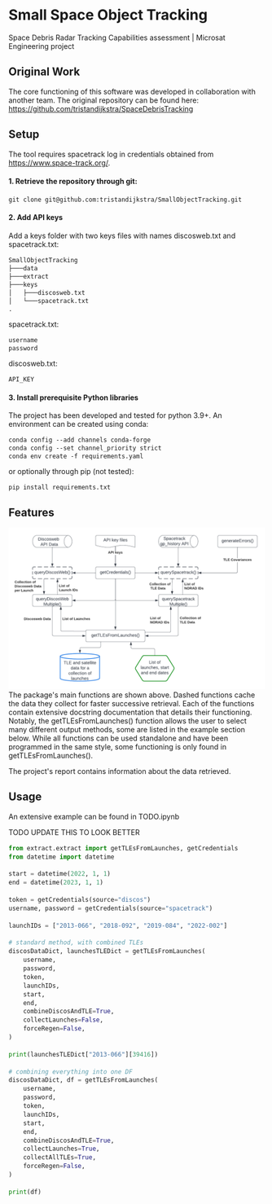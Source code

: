 # Small Space Object Tracking
Space Debris Radar Tracking Capabilities assessment | Microsat Engineering project
## Original Work
The core functioning of this software was developed in collaboration with another team. The original repository can be found here: https://github.com/tristandijkstra/SpaceDebrisTracking

## Setup
The tool requires spacetrack log in credentials obtained from https://www.space-track.org/.
#### 1. Retrieve the repository through git:
```
git clone git@github.com:tristandijkstra/SmallObjectTracking.git
```
#### 2. Add API keys
Add a keys folder with two keys files with names discosweb.txt and spacetrack.txt:
```
SmallObjectTracking
├───data
├───extract
├───keys
│   ├───discosweb.txt
│   └───spacetrack.txt
.
```
spacetrack.txt:
```
username
password
```
discosweb.txt:
```
API_KEY
```
#### 3. Install prerequisite Python libraries
The project has been developed and tested for python 3.9+. An environment can be created using conda:
```
conda config --add channels conda-forge
conda config --set channel_priority strict
conda env create -f requirements.yaml
```
or optionally through pip (not tested):
```
pip install requirements.txt
```

## Features
![Functions Flow chart](docs/functionFlowChart.png)
The package's main functions are shown above. Dashed functions cache the data they collect for faster successive retrieval. Each of the functions contain extensive docstring documentation that details their functioning. Notably, the getTLEsFromLaunches() function allows the user to select many different output methods, some are listed in the example section below. While all functions can be used standalone and have been programmed in the same style, some functioning is only found in getTLEsFromLaunches().

The project's report contains information about the data retrieved.
## Usage
An extensive example can be found in TODO.ipynb

TODO UPDATE THIS TO LOOK BETTER
```py
from extract.extract import getTLEsFromLaunches, getCredentials
from datetime import datetime

start = datetime(2022, 1, 1)
end = datetime(2023, 1, 1)

token = getCredentials(source="discos")
username, password = getCredentials(source="spacetrack")

launchIDs = ["2013-066", "2018-092", "2019-084", "2022-002"]

# standard method, with combined TLEs
discosDataDict, launchesTLEDict = getTLEsFromLaunches(
    username,
    password,
    token,
    launchIDs,
    start,
    end,
    combineDiscosAndTLE=True,
    collectLaunches=False,
    forceRegen=False,
)

print(launchesTLEDict["2013-066"][39416])

# combining everything into one DF
discosDataDict, df = getTLEsFromLaunches(
    username,
    password,
    token,
    launchIDs,
    start,
    end,
    combineDiscosAndTLE=True,
    collectLaunches=True,
    collectAllTLEs=True,
    forceRegen=False,
)

print(df)
```